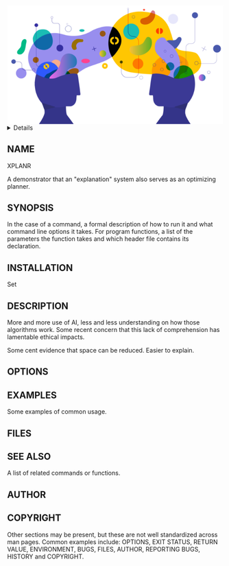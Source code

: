 <img src="/docs/assets/img/xplanr.png" align=right width=600>


<small><details> <summary>Contents</summary>

  - [NAME](#name)
  - [SYNOPSIS](#synopsis)
  - [DESCRIPTION](#description)
  - [OPTIONS](#options)
  - [EXAMPLES](#examples)
  - [FILES](#files)
  - [SEE ALSO](#see-also)
  - [AUTHOR](#author)
  - [COPYRIGHT](#copyright)

</details></small>

## NAME
XPLANR

A demonstrator that an "explanation" system
also serves as an optimizing planner.

## SYNOPSIS

In the case of a command, a formal description of how to run it and what command line options it takes. For program functions, a list of the parameters the function takes and which header file contains its declaration.

## INSTALLATION

Set
## DESCRIPTION

More and more  use  of AI, less and less understanding on how those algorithms
work. Some recent concern that this lack of comprehension has  lamentable
ethical impacts.

Some cent evidence that space can be reduced. Easier to explain.

## OPTIONS


## EXAMPLES
Some examples of common usage.

## FILES

## SEE ALSO
A list of related commands or functions.

## AUTHOR

## COPYRIGHT

Other sections may be present, but these are not well standardized across man pages. 
Common examples include: OPTIONS, EXIT STATUS, RETURN VALUE, ENVIRONMENT, BUGS, FILES, AUTHOR,
REPORTING BUGS, HISTORY and COPYRIGHT.
